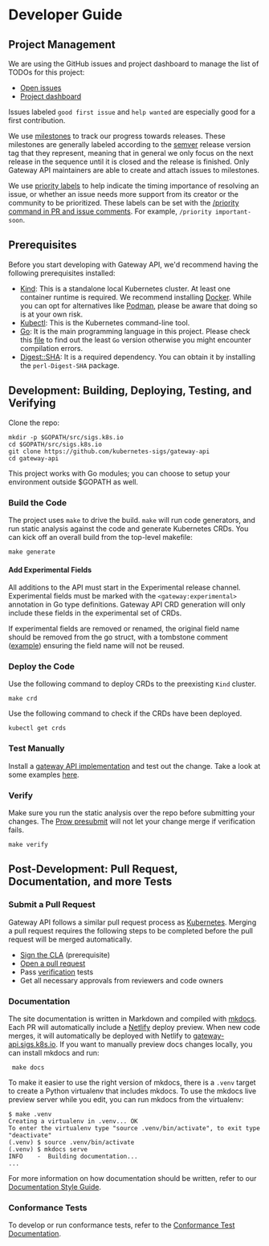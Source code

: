 # Developer Guide

## Project Management

We are using the GitHub issues and project dashboard to manage the list of TODOs
for this project:

* [Open issues][gh-issues]
* [Project dashboard][gh-dashboard]

Issues labeled `good first issue` and `help wanted` are especially good for a
first contribution.

We use [milestones][gh-milestones] to track our progress towards releases.
These milestones are generally labeled according to the [semver][semver]
release version tag that they represent, meaning that in general we only focus
on the next release in the sequence until it is closed and the release is
finished. Only Gateway API maintainers are able to create and attach issues to
milestones.

We use [priority labels][prio-labels] to help indicate the timing importance of
resolving an issue, or whether an issue needs more support from its creator or
the community to be prioritized. These labels can be set with the [/priority
command in PR and issue comments][issue-cmds]. For example,
`/priority important-soon`.

[gh-issues]: https://github.com/kubernetes-sigs/gateway-api/issues
[gh-dashboard]: https://github.com/kubernetes-sigs/gateway-api/projects
[gh-milestones]: https://github.com/kubernetes-sigs/gateway-api/milestones
[semver]:https://semver.org/
[prio-labels]:https://github.com/kubernetes-sigs/gateway-api/labels?q=priority
[issue-cmds]:https://prow.k8s.io/command-help?repo=kubernetes-sigs%2Fgateway-api

## Prerequisites

Before you start developing with Gateway API, we'd recommend having the
following prerequisites installed:

* [Kind](https://kubernetes.io/docs/tasks/tools/#kind): This is a standalone local Kubernetes cluster. At least one container runtime is required. We recommend installing [Docker](https://docs.docker.com/engine/install/). While you can opt for alternatives like [Podman](https://podman.io/docs/installation), please be aware that doing so is at your own risk.
* [Kubectl](https://kubernetes.io/docs/tasks/tools/#kubectl): This is the Kubernetes command-line tool.
* [Go](https://golang.org/doc/install): It is the main programming language in this project. Please check this [file](https://github.com/kubernetes-sigs/gateway-api/blob/main/go.mod#L3) to find out the least `Go` version otherwise you might encounter compilation errors.
* [Digest::SHA](https://metacpan.org/pod/Digest::SHA): It is a required dependency. You can obtain it by installing the `perl-Digest-SHA` package.


## Development: Building, Deploying, Testing, and Verifying

Clone the repo:

```
mkdir -p $GOPATH/src/sigs.k8s.io
cd $GOPATH/src/sigs.k8s.io
git clone https://github.com/kubernetes-sigs/gateway-api
cd gateway-api
```

This project works with Go modules; you can choose to setup your environment
outside $GOPATH as well.


### Build the Code

The project uses `make` to drive the build. `make` will run code generators, and
run static analysis against the code and generate Kubernetes CRDs. You can kick
off an overall build from the top-level makefile:

```shell
make generate
```


#### Add Experimental Fields

All additions to the API must start in the Experimental release channel.
Experimental fields must be marked with the `<gateway:experimental>` annotation
in Go type definitions. Gateway API CRD generation will only include these
fields in the experimental set of CRDs.

If experimental fields are removed or renamed, the original field name should be
removed from the go struct, with a tombstone comment
([example](https://github.com/kubernetes/kubernetes/blob/707b8b6efd1691b84095c9f995f2c259244e276c/staging/src/k8s.io/api/core/v1/types.go#L4444-L4445))
ensuring the field name will not be reused.

### Deploy the Code

Use the following command to deploy CRDs to the preexisting `Kind` cluster.

```shell
make crd
```

Use the following command to check if the CRDs have been deployed.

```shell
kubectl get crds
```

### Test Manually

Install a [gateway API implementation](../implementations.md) and test out the change. Take a look at some
examples [here](../guides/index.md).

### Verify

Make sure you run the static analysis over the repo before submitting your
changes. The [Prow presubmit][prow-setup] will not let your change merge if
verification fails.

```shell
make verify
```

[prow-setup]: https://github.com/kubernetes/test-infra/tree/master/config/jobs/kubernetes-sigs/gateway-api


## Post-Development: Pull Request, Documentation, and more Tests
### Submit a Pull Request

Gateway API follows a similar pull request process as
[Kubernetes](https://github.com/kubernetes/community/blob/master/contributors/guide/pull-requests.md).
Merging a pull request requires the following steps to be completed before the
pull request will be merged automatically.

- [Sign the CLA](https://git.k8s.io/community/CLA.md) (prerequisite)
- [Open a pull request](https://help.github.com/articles/about-pull-requests/)
- Pass [verification](#verify) tests
- Get all necessary approvals from reviewers and code owners


### Documentation

The site documentation is written in Markdown and compiled with
[mkdocs](https://www.mkdocs.org/). Each PR will automatically include a
[Netlify](https://netlify.com/) deploy preview. When new code merges, it will
automatically be deployed with Netlify to
[gateway-api.sigs.k8s.io](). If you want to
manually preview docs changes locally, you can install mkdocs and run:

```shell
 make docs
```

To make it easier to use the right version of mkdocs, there is a `.venv`
target to create a Python virtualenv that includes mkdocs. To use the
mkdocs live preview server while you edit, you can run mkdocs from
the virtualenv:

```shell
$ make .venv
Creating a virtualenv in .venv... OK
To enter the virtualenv type "source .venv/bin/activate", to exit type "deactivate"
(.venv) $ source .venv/bin/activate
(.venv) $ mkdocs serve
INFO    -  Building documentation...
...
```

For more information on how documentation should be written, refer to our
[Documentation Style Guide](style-guide.md).

### Conformance Tests

To develop or run conformance tests, refer to the [Conformance Test
Documentation](../concepts/conformance.md#running-tests).
